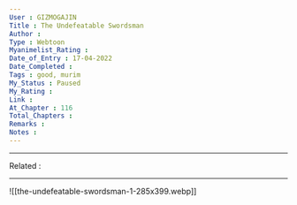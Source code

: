 ```yaml
---
User : GIZMOGAJIN
Title : The Undefeatable Swordsman
Author : 
Type : Webtoon
Myanimelist_Rating : 
Date_of_Entry : 17-04-2022 
Date_Completed : 
Tags : good, murim 
My_Status : Paused
My_Rating : 
Link : 
At_Chapter : 116
Total_Chapters : 
Remarks : 
Notes :  
---
```

---
Related : 

---
![[the-undefeatable-swordsman-1-285x399.webp]]